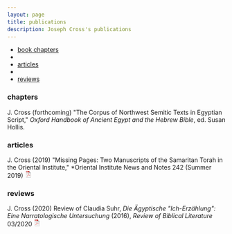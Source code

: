 ```yaml
---
layout: page
title: publications
description: Joseph Cross's publications
---
```


<div class="navbar">
    <div class="navbar-inner">
        <ul class="nav">
            <li><a href="#chapters">book chapters</a><li>
            <li><a href="#otherarticles">articles</a><li>
            <li><a href="#reviews">reviews</a></li>
            </ul>
    </div>
</div>


### <a name="chapters"></a>chapters

J. Cross (forthcoming) "The Corpus of Northwest Semitic Texts in Egyptian Script," *Oxford Handbook of Ancient Egypt and the Hebrew Bible*, ed. Susan Hollis.

### <a name="otherarticles"></a>articles

J. Cross (2019) "Missing Pages: Two Manuscripts of the Samaritan Torah in the Oriental Institute," *Oriental Institute News and Notes 242 (Summer 2019)
[![pdf](icons16/pdf-icon.png)](files/cross.missingpages.pdf)</br>

### <a name="reviews"></a>reviews

J. Cross (2020) Review of Claudia Suhr, *Die Ägyptische "Ich-Erzählung": Eine Narratologische Untersuchung* (2016), *Review of Biblical Literature* 03/2020
[![pdf](icons16/pdf-icon.png)](files/cross.suhr.review.pdf)</br>
